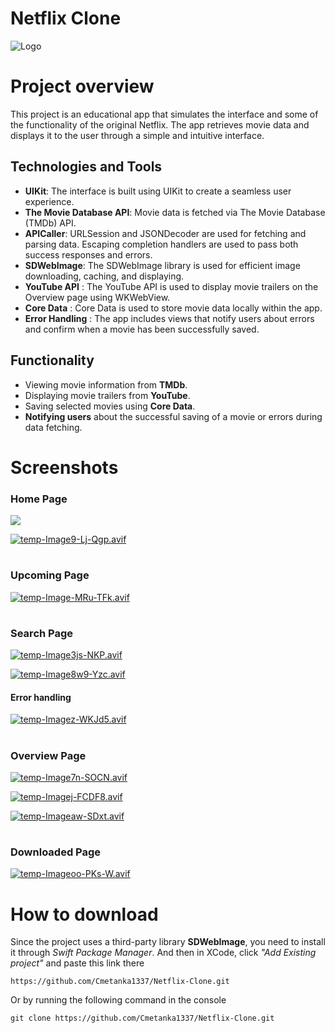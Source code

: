# Netflix Clone
![Logo](https://i.postimg.cc/Hxb8btjQ/temp-Image-Mt6-Gs-R.avif)

# Project overview

This project is an educational app that simulates the interface and some of the functionality of the original Netflix. The app retrieves movie data and displays it to the user through a simple and intuitive interface.

## Technologies and Tools
* __UIKit__: The interface is built using UIKit to create a seamless user experience.
* __The Movie Database API__: Movie data is fetched via The Movie Database (TMDb) API.
* __APICaller__: URLSession and JSONDecoder are used for fetching and parsing data. Escaping completion handlers are used to pass both success responses and errors.
* __SDWebImage__: The SDWebImage library is used for efficient image downloading, caching, and displaying.
* __YouTube API__ : The YouTube API is used to display movie trailers on the Overview page using WKWebView.
* __Core Data__ : Core Data is used to store movie data locally within the app.
* __Error Handling__ : The app includes views that notify users about errors and confirm when a movie has been successfully saved.

## Functionality
* Viewing movie information from __TMDb__.
* Displaying movie trailers from __YouTube__.
* Saving selected movies using __Core Data__.
* __Notifying users__ about the successful saving of a movie or errors during data fetching.

# Screenshots
### Home Page
![](https://i.postimg.cc/7hVCWY3h/temp-Image-Jmn0-R9.avif)

[![temp-Image9-Lj-Qgp.avif](https://i.postimg.cc/BbhGwXvm/temp-Image9-Lj-Qgp.avif)](https://postimg.cc/wRsP1xLN)
#
### Upcoming Page
[![temp-Image-MRu-TFk.avif](https://i.postimg.cc/VsBb64xw/temp-Image-MRu-TFk.avif)](https://postimg.cc/7bhLt1Pt)
#
### Search Page
[![temp-Image3js-NKP.avif](https://i.postimg.cc/2ymbGBBg/temp-Image3js-NKP.avif)](https://postimg.cc/Q94dxCmq)

[![temp-Image8w9-Yzc.avif](https://i.postimg.cc/mrzHg4sp/temp-Image8w9-Yzc.avif)](https://postimg.cc/SX4sgwjc)

#### Error handling
[![temp-Imagez-WKJd5.avif](https://i.postimg.cc/Qdn7DtRW/temp-Imagez-WKJd5.avif)](https://postimg.cc/FY3zg9F9)
#
### Overview Page

[![temp-Image7n-SOCN.avif](https://i.postimg.cc/9Qf9sTNh/temp-Image7n-SOCN.avif)](https://postimg.cc/kBkDbVm1)

[![temp-Imagej-FCDF8.avif](https://i.postimg.cc/m2ckMskQ/temp-Imagej-FCDF8.avif)](https://postimg.cc/HVgTDFQx)

[![temp-Imageaw-SDxt.avif](https://i.postimg.cc/m2jMdVjj/temp-Imageaw-SDxt.avif)](https://postimg.cc/N5y5F6W2)
#
### Downloaded Page
[![temp-Imageoo-PKs-W.avif](https://i.postimg.cc/yYscX2mW/temp-Imageoo-PKs-W.avif)](https://postimg.cc/CdrRwP6V)

# How to download
Since the project uses a third-party library __SDWebImage__, you need to install it through _Swift Package Manager_.
And then in XCode, click _"Add Existing project"_ and paste this link there 

```
https://github.com/Cmetanka1337/Netflix-Clone.git
```

Or by running the following command in the console
```
git clone https://github.com/Cmetanka1337/Netflix-Clone.git
```
